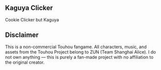 ## Kaguya Clicker

Cookie Clicker but Kaguya

## Disclaimer

This is a non-commercial Touhou fangame. All characters, music, and assets from the Touhou Project belong to ZUN (Team Shanghai Alice). I do not own anything — this is purely a fan-made project with no affiliation to the original creator.

